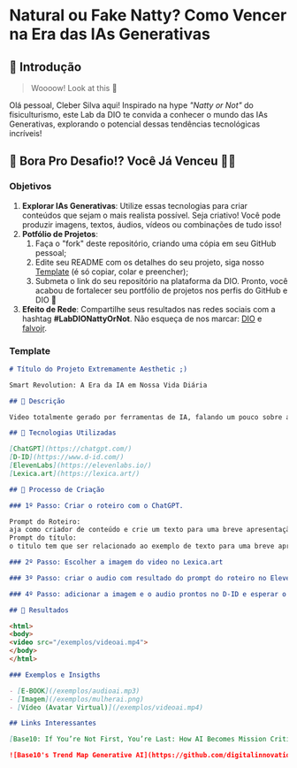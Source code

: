 # Natural ou Fake Natty? Como Vencer na Era das IAs Generativas

## 🚀 Introdução

> Woooow! Look at this 👀

Olá pessoal, Cleber Silva aqui! Inspirado na hype _"Natty or Not"_ do fisiculturismo, este Lab da DIO te convida a conhecer o mundo das IAs Generativas, explorando o potencial dessas tendências tecnológicas incríveis!

## 🎯 Bora Pro Desafio!? Você Já Venceu 💪🤓

### Objetivos

1. **Explorar IAs Generativas**: Utilize essas tecnologias para criar conteúdos que sejam o mais realista possível. Seja criativo! Você pode produzir imagens, textos, áudios, vídeos ou combinações de tudo isso!
1. **Potfólio de Projetos**:
    1. Faça o "fork" deste repositório, criando uma cópia em seu GitHub pessoal;
    2. Edite seu README com os detalhes do seu projeto, siga nosso [Template](#template) (é só copiar, colar e preencher);
    3. Submeta o link do seu repositório na plataforma da DIO. Pronto, você acabou de fortalecer seu portfólio de projetos nos perfis do GitHub e DIO 🚀
1. **Efeito de Rede**: Compartilhe seus resultados nas redes sociais com a hashtag **#LabDIONattyOrNot**. Não esqueça de nos marcar: [DIO](https://www.linkedin.com/school/dio-makethechange) e [falvojr](https://www.linkedin.com/in/falvojr).

### Template

```markdown
# Título do Projeto Extremamente Aesthetic ;)

Smart Revolution: A Era da IA em Nossa Vida Diária

## 📒 Descrição

Video totalmente gerado por ferramentas de IA, falando um pouco sobre a própria Inteligencia Artificial.

## 🤖 Tecnologias Utilizadas

[ChatGPT](https://chatgpt.com/)
[D-ID](https://www.d-id.com/)
[ElevenLabs](https://elevenlabs.io/)
[Lexica.art](https://lexica.art/)

## 🧐 Processo de Criação

### 1º Passo: Criar o roteiro com o ChatGPT. 

Prompt do Roteiro:
aja como criador de conteúdo e crie um texto para uma breve apresentação em video feito por IA, com objetivo de falar sobre a inteligencia artificial e como ela pode servir aos seres humanos.
Prompt do título:
o titulo tem que ser relacionado ao exemplo de texto para uma breve apresentação.

### 2º Passo: Escolher a imagem do video no Lexica.art

### 3º Passo: criar o audio com resultado do prompt do roteiro no ElevenLabs.

### 4º Passo: adicionar a imagem e o audio prontos no D-ID e esperar o resultado.

## 🚀 Resultados

<html>
<body>
<video src="/exemplos/videoai.mp4">
</body>
</html>

### Exemplos e Insigths

- [E-BOOK](/exemplos/audioai.mp3)
- [Imagem](/exemplos/mulherai.png)
- [Vídeo (Avatar Virtual)](/exemplos/videoai.mp4)

## Links Interessantes

[Base10: If You’re Not First, You’re Last: How AI Becomes Mission Critical](https://base10.vc/post/generative-ai-mission-critical/)

![Base10's Trend Map Generative AI](https://github.com/digitalinnovationone/lab-natty-or-not/assets/730492/f4df26e8-f8f7-4419-8252-c69d73ea930c)
